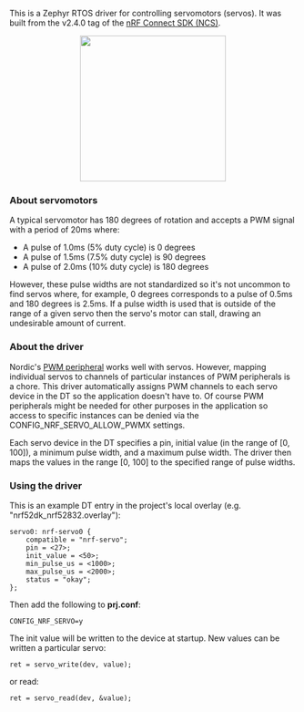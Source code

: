This is a Zephyr RTOS driver for controlling servomotors (servos). It was built from the v2.4.0 tag of the [nRF Connect SDK (NCS)](https://github.com/nrfconnect/sdk-nrf).

<p align="center"><img src="https://user-images.githubusercontent.com/6494431/108953457-10ee0f00-7620-11eb-92ee-487393d81d06.JPG" width="256"></p>

### About servomotors
A typical servomotor has 180 degrees of rotation and accepts a PWM signal with a period of 20ms where:
 - A pulse of 1.0ms (5% duty cycle) is 0 degrees
 - A pulse of 1.5ms (7.5% duty cycle) is 90 degrees
 - A pulse of 2.0ms (10% duty cycle) is 180 degrees

However, these pulse widths are not standardized so it's not uncommon to find servos where, for example, 0 degrees corresponds to a pulse of 0.5ms and 180 degrees is 2.5ms. If a pulse width is used that is outside of the range of a given servo then the servo's motor can stall, drawing an undesirable amount of current.

### About the driver
Nordic's [PWM peripheral](https://infocenter.nordicsemi.com/index.jsp?topic=%2Fps_nrf52840%2Fpwm.html&cp=4_0_0_5_16) works well with servos. However, mapping individual servos to channels of particular instances of PWM peripherals is a chore. This driver automatically assigns PWM channels to each servo device in the DT so the application doesn't have to. Of course PWM peripherals might be needed for other purposes in the application so access to specific instances can be denied via the CONFIG_NRF_SERVO_ALLOW_PWMX settings.

Each servo device in the DT specifies a pin, initial value (in the range of [0, 100]), a minimum pulse width, and a maximum pulse width. The driver then maps the values in the range [0, 100] to the specified range of pulse widths.

### Using the driver
This is an example DT entry in the project's local overlay (e.g. "nrf52dk_nrf52832.overlay"):
```
servo0: nrf-servo0 {
    compatible = "nrf-servo";
    pin = <27>;
    init_value = <50>;
    min_pulse_us = <1000>;
    max_pulse_us = <2000>;
    status = "okay";
};
```
Then add the following to **prj.conf**:
```
CONFIG_NRF_SERVO=y
```
The init value will be written to the device at startup. New values can be written a particular servo:
```
ret = servo_write(dev, value);
```
or read:
```
ret = servo_read(dev, &value);
```
